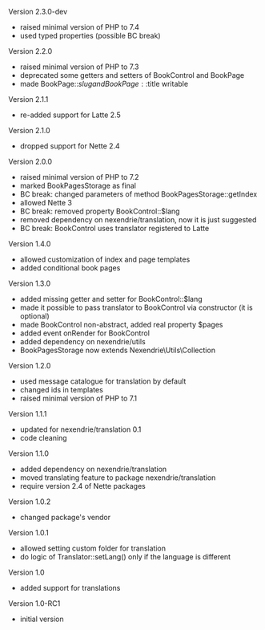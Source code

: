 Version 2.3.0-dev
- raised minimal version of PHP to 7.4
- used typed properties (possible BC break)

Version 2.2.0
- raised minimal version of PHP to 7.3
- deprecated some getters and setters of BookControl and BookPage
- made BookPage::$slug and BookPage::$title writable

Version 2.1.1
- re-added support for Latte 2.5

Version 2.1.0
- dropped support for Nette 2.4

Version 2.0.0
- raised minimal version of PHP to 7.2
- marked BookPagesStorage as final
- BC break: changed parameters of method BookPagesStorage::getIndex
- allowed Nette 3
- BC break: removed property BookControl::$lang
- removed dependency on nexendrie/translation, now it is just suggested
- BC break: BookControl uses translator registered to Latte

Version 1.4.0
- allowed customization of index and page templates
- added conditional book pages

Version 1.3.0
- added missing getter and setter for BookControl::$lang
- made it possible to pass translator to BookControl via constructor (it is optional)
- made BookControl non-abstract, added real property $pages
- added event onRender for BookControl
- added dependency on nexendrie/utils
- BookPagesStorage now extends Nexendrie\Utils\Collection

Version 1.2.0
- used message catalogue for translation by default
- changed ids in templates
- raised minimal version of PHP to 7.1

Version 1.1.1
- updated for nexendrie/translation 0.1
- code cleaning

Version 1.1.0
- added dependency on nexendrie/translation
- moved translating feature to package nexendrie/translation
- require version 2.4 of Nette packages

Version 1.0.2
- changed package's vendor

Version 1.0.1
- allowed setting custom folder for translation
- do logic of Translator::setLang() only if the language is different

Version 1.0
- added support for translations

Version 1.0-RC1
- initial version
